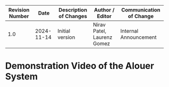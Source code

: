 | Revision Number | Date       | Description of Changes | Author / Editor            | Communication of Change |
| --------------- | ---------- | ---------------------- | -------------------------- | ----------------------- |
| 1.0             | 2024-11-14 | Initial version        | Nirav Patel, Laurenz Gomez | Internal Announcement   |

# Demonstration Video of the Alouer System



